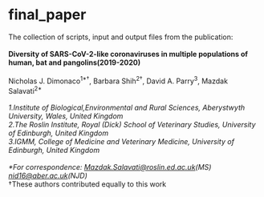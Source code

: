 # final_paper
The collection of scripts, input and output files from the publication:<br />
<br />
**Diversity of SARS-CoV-2-like coronaviruses in multiple populations of human, bat and pangolins(2019-2020)**<br />
<br />
Nicholas J. Dimonaco<sup>1\*†</sup>, Barbara Shih<sup>2†</sup>, David A. Parry<sup>3</sup>, Mazdak Salavati<sup>2\*</sup><br />
<br />
*1.Institute of Biological,Environmental and Rural Sciences, Aberystwyth University, Wales, United Kingdom<br />
2.The Roslin Institute, Royal (Dick) School of Veterinary Studies, University of Edinburgh, United Kingdom<br />
3.IGMM, College of Medicine and Veterinary Medicine, University of Edinburgh, United Kingdom<br />
<br />
\*For correspondence: Mazdak.Salavati@roslin.ed.ac.uk(MS) nid16@aber.ac.uk(NJD)*<br />
†These authors contributed equally to this work
